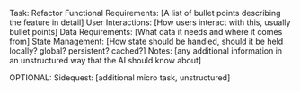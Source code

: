 Task: Refactor 
Functional Requirements: [A list of bullet points describing the feature in detail]
User Interactions: [How users interact with this, usually bullet points]
Data Requirements: [What data it needs and where it comes from]
State Management: [How state should be handled, should it be held locally? global? persistent? cached?]
Notes: [any additional information in an unstructured way that the AI should know about]

OPTIONAL:
Sidequest: [additional micro task, unstructured]
